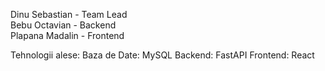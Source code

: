 Dinu Sebastian - Team Lead                                                                                                                                                                                              
Bebu Octavian - Backend                                                                                                                                                                                                 
Plapana Madalin - Frontend                                                                                                                                                                                             

Tehnologii alese:
Baza de Date: MySQL
Backend: FastAPI
Frontend: React
